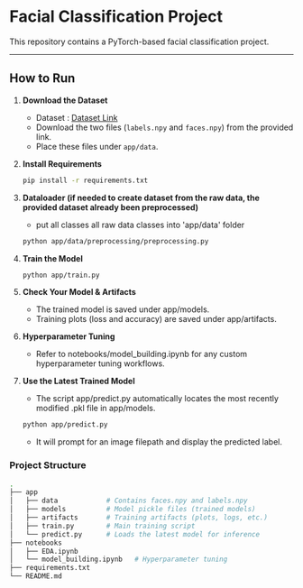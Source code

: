 # Facial Classification Project

This repository contains a PyTorch-based facial classification project.

---

## How to Run

1. **Download the Dataset**  
   - Dataset : [Dataset Link](https://drive.google.com/drive/folders/1yOA85V1-gOsK3zgnBDuqwitWoNxPBNOg)
   - Download the two files (`labels.npy` and `faces.npy`) from the provided link.
   - Place these files under `app/data`.

2. **Install Requirements**  
   ```bash
   pip install -r requirements.txt

3. **Dataloader (if needed to create dataset from the raw data, the provided dataset already been preprocessed)**  
   - put all classes all raw data classes into 'app/data' folder
   ```bash
   python app/data/preprocessing/preprocessing.py

4. **Train the Model**  
   ```bash
   python app/train.py

5. **Check Your Model & Artifacts**  
   - The trained model is saved under app/models.
   - Training plots (loss and accuracy) are saved under app/artifacts.

6. **Hyperparameter Tuning**  
   - Refer to notebooks/model_building.ipynb for any custom hyperparameter tuning workflows.

7. **Use the Latest Trained Model**
   - The script app/predict.py automatically locates the most recently modified .pkl file in app/models.
   ```bash
   python app/predict.py
   ```
   - It will prompt for an image filepath and display the predicted label.

### Project Structure
 ```bash
.
├── app
│   ├── data            # Contains faces.npy and labels.npy
│   ├── models          # Model pickle files (trained models)
│   ├── artifacts       # Training artifacts (plots, logs, etc.)
│   ├── train.py        # Main training script
│   └── predict.py      # Loads the latest model for inference 
├── notebooks
│   ├── EDA.ipynb  
│   └── model_building.ipynb   # Hyperparameter tuning
├── requirements.txt
└── README.md

